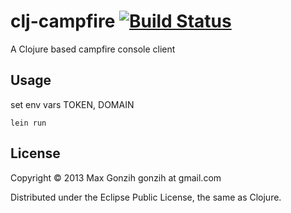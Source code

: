 # clj-campfire [![Build Status](https://travis-ci.org/Gonzih/clj-campfire.png)](https://travis-ci.org/Gonzih/clj-campfire)

A Clojure based campfire console client

## Usage

set env vars TOKEN, DOMAIN
```
lein run
```

## License

Copyright © 2013 Max Gonzih gonzih at gmail.com

Distributed under the Eclipse Public License, the same as Clojure.
